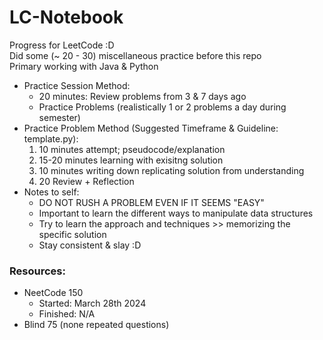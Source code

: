 # LC-Notebook
Progress for LeetCode :D <br>
Did some (~ 20 - 30) miscellaneous practice before this repo<br>
Primary working with Java & Python

- Practice Session Method:
    - 20 minutes: Review problems from 3 & 7 days ago 
    - Practice Problems (realistically 1 or 2 problems a day during semester)
- Practice Problem Method (Suggested Timeframe & Guideline: template.py):
    1. 10 minutes attempt; pseudocode/explanation
    2. 15-20 minutes learning with exisitng solution
    3. 10 minutes writing down replicating solution from understanding
    4. 20 Review + Reflection
- Notes to self:
    - DO NOT RUSH A PROBLEM EVEN IF IT SEEMS "EASY"
    - Important to learn the different ways to manipulate data structures
    - Try to learn the approach and techniques >> memorizing the specific solution
    - Stay consistent & slay :D
  
### Resources:
-  NeetCode 150 
    - Started: March 28th 2024
    - Finished: N/A
- Blind 75 (none repeated questions)

  
